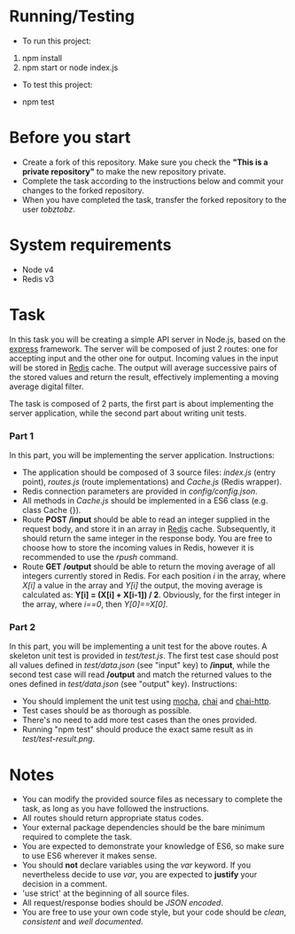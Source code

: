 # Running/Testing #

* To run this project:
1) npm install
2) npm start or node index.js
* To test this project: 
- npm test


# Before you start #

* Create a fork of this repository. Make sure you check the **"This is a private repository"** to make the new repository private.
* Complete the task according to the instructions below and commit your changes to the forked repository.
* When you have completed the task, transfer the forked repository to the user *tobztobz*.

# System requirements #

* Node v4
* Redis v3

# Task #

In this task you will be creating a simple API server in Node.js, based on the [express](https://www.npmjs.com/package/express) framework. The server will be composed of just 2 routes: one for accepting input and the other one for output. Incoming values in the input will be stored in [Redis](https://www.npmjs.com/package/redis) cache. The output will average successive pairs of the stored values and return the result, effectively implementing a moving average digital filter.

The task is composed of 2 parts, the first part is about implementing the server application, while the second part about writing unit tests.

### Part 1 ###

In this part, you will be implementing the server application. Instructions:

* The application should be composed of 3 source files: *index.js* (entry point), *routes.js* (route implementations) and *Cache.js* (Redis wrapper).
* Redis connection parameters are provided in *config/config.json*.
* All methods in *Cache.js* should be implemented in a ES6 class (e.g. class Cache {}).
* Route **POST /input** should be able to read an integer supplied in the request body, and store it in an array in [Redis](https://www.npmjs.com/package/redis) cache. Subsequently, it should return the same integer in the response body. You are free to choose how to store the incoming values in Redis, however it is recommended to use the *rpush* command. 
* Route **GET /output** should be able to return the moving average of all integers currently stored in Redis. For each position _i_ in the array, where _X[i]_ a value in the array and _Y[i]_ the output, the moving average is calculated as: **Y[i] = (X[i] + X[i-1]) / 2**. Obviously, for the first integer in the array, where *i==0*, then *Y[0]==X[0]*.

### Part 2 ###

In this part, you will be implementing a unit test for the above routes. A skeleton unit test is provided in *test/test.js*. The first test case should post all values defined in *test/data.json* (see "input" key) to **/input**, while the second test case will read **/output** and match the returned values to the ones defined in *test/data.json* (see "output" key). Instructions:

* You should implement the unit test using [mocha](https://www.npmjs.com/package/mocha), [chai](https://www.npmjs.com/package/chai) and [chai-http](https://www.npmjs.com/package/chai-http).
* Test cases should be as thorough as possible.
* There's no need to add more test cases than the ones provided.
* Running "npm test" should produce the exact same result as in *test/test-result.png*.

# Notes #

* You can modify the provided source files as necessary to complete the task, as long as you have followed the instructions.
* All routes should return appropriate status codes.
* Your external package dependencies should be the bare minimum required to complete the task.
* You are expected to demonstrate your knowledge of ES6, so make sure to use ES6 wherever it makes sense.
* You should **not** declare variables using the *var* keyword. If you nevertheless decide to use *var*, you are expected to **justify** your decision in a comment.
* 'use strict' at the beginning of all source files.
* All request/response bodies should be *JSON encoded*.
* You are free to use your own code style, but your code should be *clean*, *consistent* and *well documented*.

